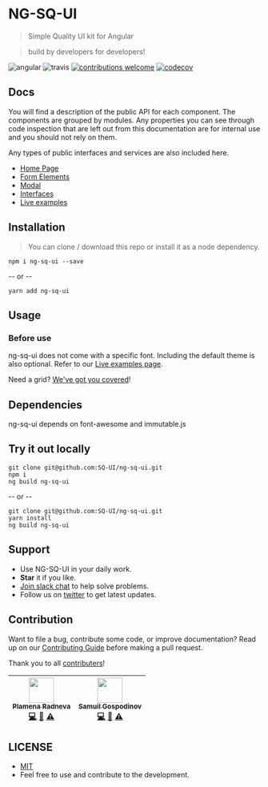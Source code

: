 # NG-SQ-UI

> Simple Quality UI kit for Angular

> build by developers for developers!

![angular](https://badge.fury.io/js/angular.svg)
![travis](https://travis-ci.com/SQ-UI/ng-sq-ui.svg?branch=master)
[![contributions welcome](https://img.shields.io/badge/issues-welcome-brightgreen.svg?style=flat)](https://github.com/SQ-UI/ng-sq-ui/issues)
[![codecov](https://codecov.io/gh/SQ-UI/ng-sq-ui/branch/master/graph/badge.svg)](https://codecov.io/gh/SQ-UI/ng-sq-ui)

## Docs

You will find a description of the public API for each component.
The components are grouped by modules. Any properties you can see through code inspection that are left out from this documentation are for internal use and you should not rely on them.

Any types of public interfaces and services are also included here.

- [Home Page](https://sq-ui.github.io/ng-sq-ui)
- [Form Elements](https://sq-ui.github.io/ng-sq-ui/#/form-elements-module)
- [Modal](https://sq-ui.github.io/ng-sq-ui/#/modal-module)
- [Interfaces](https://sq-ui.github.io/ng-sq-ui/#/interfaces)
- [Live examples](ng-sq-ui-examples.surge.sh)

## Installation

> You can clone / download this repo or install it as a node dependency.

```
npm i ng-sq-ui --save
```

-- or --

```
yarn add ng-sq-ui
```

## Usage

### Before use

ng-sq-ui does not come with a specific font. Including the default theme is also optional. Refer to our [Live examples page](ng-sq-ui-examples.surge.sh).

Need a grid? [We've got you covered](https://sq-ui.github.io/sq-grid/)!

## Dependencies

ng-sq-ui depends on font-awesome and immutable.js

## Try it out locally

```
git clone git@github.com:SQ-UI/ng-sq-ui.git
npm i
ng build ng-sq-ui
```

-- or --

```
git clone git@github.com:SQ-UI/ng-sq-ui.git
yarn install
ng build ng-sq-ui
```

## Support

- Use NG-SQ-UI in your daily work.
- **Star** it if you like.
- [Join slack chat](https://join.slack.com/t/ng-sq-ui/shared_invite/enQtNDE2NDQxMjA4NzU4LTNiOWZjMGU5Mzc1N2NiMjRkMjJlM2U5OWY4ZGUyOWNjNjFmY2EyMzQ0Zjg0Mjk5OTE4MGUyMjQwMmU3NDI2Yzg) to help solve problems.
- Follow us on [twitter](https://twitter.com/squi97817882) to get latest updates.

## Contribution

Want to file a bug, contribute some code, or improve documentation? Read up on our [Contributing Guide](CONTRIBUTING.md) before making a pull request.

Thank you to all <a href="https://github.com/sq-ui/ng-sq-ui/graphs/contributors">contributers</a>!

| [<img src="https://avatars2.githubusercontent.com/u/41083417?s=60&v=4" width="50px;"/><br /><sub><b>Plamena Radneva</b></sub>](https://github.com/ardentia)<br />[💻](https://github.com/SQ-UI/ng-sq-ui/commits?author=ardentia 'Code') [📖](https://github.com/SQ-UI/ng-sq-ui/commits?author=ardentia 'Documentation') [⚠️](https://github.com/SQ-UI/ng-sq-ui/commits?author=ardentia 'Tests') | [<img src="https://avatars0.githubusercontent.com/u/797921?s=60&v=4" width="50px;"/><br /><sub><b>Samuil Gospodinov</b></sub>](https://github.com/samuil4)<br />[💻](https://github.com/SQ-UI/ng-sq-ui/commits?author=samuil4 'Code') [📖](https://github.com/SQ-UI/ng-sq-ui/commits?author=samuil4 'Documentation') [⚠️](https://github.com/SQ-UI/ng-sq-ui/commits?author=samuil4 'Tests') |
| :---------------------------------------------------------------------------------------------------------------------------------------------------------------------------------------------------------------------------------------------------------------------------------------------------------------------------------------------------------------------------------------------: | :-----------------------------------------------------------------------------------------------------------------------------------------------------------------------------------------------------------------------------------------------------------------------------------------------------------------------------------------------------------------------------------------: |


## LICENSE

- [MIT](http://opensource.org/licenses/MIT)
- Feel free to use and contribute to the development.
